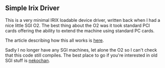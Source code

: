 ## Simple Irix Driver ##

This is a very minimal IRIX loadable device driver, written back when I had a
nice little SGI O2. The best thing about the O2 was it took standard PCI cards
offering the ability to extend the machine using standard PC cards.

The article describing how this all works is
[here](http://lambdafoo.com/blog/2008/01/31/minimal-irix-kernel-driver/).

Sadly I no longer have any SGI machines, let alone the O2 so I can't check that
this code still compiles. The best place to go if you're interested in old SGI
stuff is [nekochan](www.nekochan.net).

